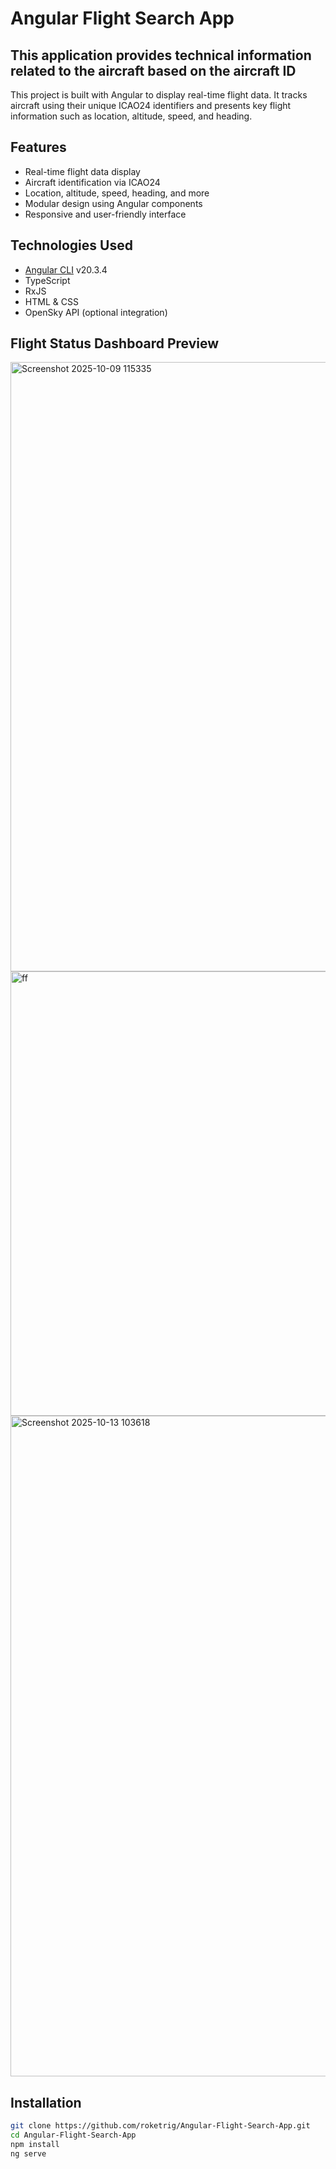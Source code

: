 

# Angular Flight Search App

<h2>This application provides technical information related to the aircraft based on the aircraft ID</h2>

This project is built with Angular to display real-time flight data. It tracks aircraft using their unique ICAO24 identifiers and presents key flight information such as location, altitude, speed, and heading.

## Features

- Real-time flight data display
- Aircraft identification via ICAO24
- Location, altitude, speed, heading, and more
- Modular design using Angular components
- Responsive and user-friendly interface

## Technologies Used

- [Angular CLI](https://angular.io/cli) v20.3.4
- TypeScript
- RxJS
- HTML & CSS
- OpenSky API (optional integration)

## Flight Status Dashboard Preview

<img width="2440" height="975" alt="Screenshot 2025-10-09 115335" src="https://github.com/user-attachments/assets/296bec41-d6a1-4d1c-b392-b2f06eb1992f" />

<img width="1452" height="711" alt="ff" src="https://github.com/user-attachments/assets/8e9edb4d-4c5c-4b55-80f6-bbffabfce3b8" />

<img width="1946" height="1057" alt="Screenshot 2025-10-13 103618" src="https://github.com/user-attachments/assets/5e88a967-2730-4ec0-a9d4-70d497ff8540" />


## Installation

```bash
git clone https://github.com/roketrig/Angular-Flight-Search-App.git
cd Angular-Flight-Search-App
npm install
ng serve
